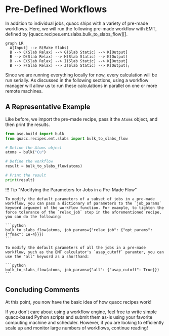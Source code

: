 # Pre-Defined Workflows

In addition to individual jobs, quacc ships with a variety of pre-made workflows. Here, we will run the following pre-made workflow with EMT, defined by [quacc.recipes.emt.slabs.bulk_to_slabs_flow][].

```mermaid
graph LR
  A[Input] --> B(Make Slabs)
  B --> C(Slab Relax) --> G(Slab Static) --> K[Output]
  B --> D(Slab Relax) --> H(Slab Static) --> K[Output]
  B --> E(Slab Relax) --> I(Slab Static) --> K[Output]
  B --> F(Slab Relax) --> J(Slab Static) --> K[Output];
```

Since we are running everything locally for now, every calculation will be run serially. As discussed in the following sections, using a workflow manager will allow us to run these calculations in parallel on one or more remote machines.

## A Representative Example

Like before, we import the pre-made recipe, pass it the `Atoms` object, and then print the results.

```python
from ase.build import bulk
from quacc.recipes.emt.slabs import bulk_to_slabs_flow

# Define the Atoms object
atoms = bulk("Cu")

# Define the workflow
result = bulk_to_slabs_flow(atoms)

# Print the result
print(result)
```

!!! Tip "Modifying the Parameters for Jobs in a Pre-Made Flow"

    To modify the default parameters of a subset of jobs in a pre-made workflow, you can pass a dictionary of parameters to the `job_params` keyword argument of the workflow function. For example, to tighten the force tolerance of the `relax_job` step in the aforementioned recipe, you can do the following:

    ```python
    bulk_to_slabs_flow(atoms, job_params={"relax_job": {"opt_params": {"fmax": 1e-4}}})
    ```

    To modify the default parameters of all the jobs in a pre-made workflow, such as the EMT calculator's `asap_cutoff` paramter, you can use the "all" keyword as a shorthand:

    ```python
    bulk_to_slabs_flow(atoms, job_params={"all": {"asap_cutoff": True}})
    ```

## Concluding Comments

At this point, you now have the basic idea of how quacc recipes work!

If you don't care about using a workflow engine, feel free to write simple quacc-based Python scripts and submit them as-is using your favorite computing machine and scheduler. However, if you are looking to efficiently scale up and monitor large numbers of workflows, continue reading!
